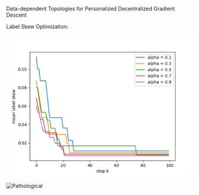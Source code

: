Data-dependent Topologies for Personalized Decentralized Gradient Descent

Label Skew Optimization:

![Dirichlet](/results/dirichlet.png "Dirichlet")

![Pathological](/results/.png "Dirichlet")
